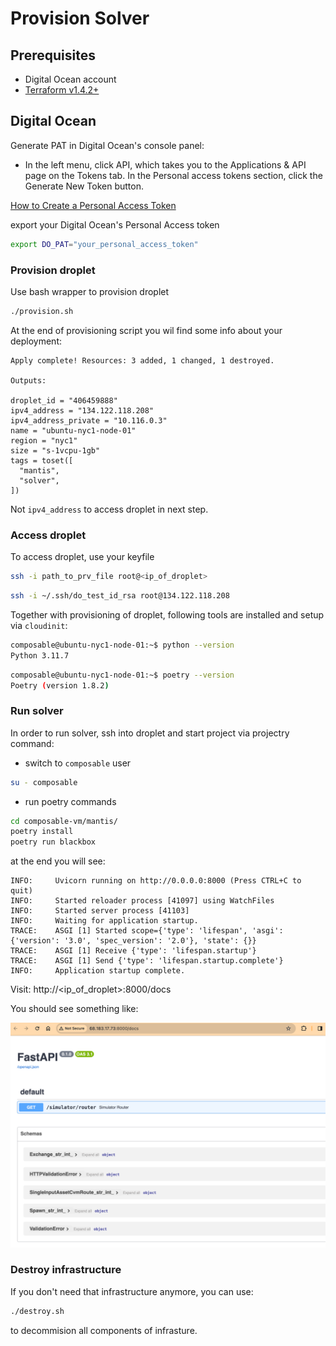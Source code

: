 # Provision Solver

## Prerequisites

- Digital Ocean account
- [Terraform v1.4.2+](https://developer.hashicorp.com/terraform/install)

## Digital Ocean

Generate PAT in Digital Ocean's console panel:
- In the left menu, click API, which takes you to the Applications & API page on the Tokens tab. In the Personal access tokens section, click the Generate New Token button.

[How to Create a Personal Access Token](https://docs.digitalocean.com/reference/api/create-personal-access-token/)

export your Digital Ocean's Personal Access token
```bash
export DO_PAT="your_personal_access_token"
```

### Provision droplet

Use bash wrapper to provision droplet
```bash
./provision.sh
```

At the end of provisioning script you wil find some info about your deployment:
```
Apply complete! Resources: 3 added, 1 changed, 1 destroyed.

Outputs:

droplet_id = "406459888"
ipv4_address = "134.122.118.208"
ipv4_address_private = "10.116.0.3"
name = "ubuntu-nyc1-node-01"
region = "nyc1"
size = "s-1vcpu-1gb"
tags = toset([
  "mantis",
  "solver",
])
```

Not `ipv4_address` to access droplet in next step.

### Access droplet

To access droplet, use your keyfile
```bash
ssh -i path_to_prv_file root@<ip_of_droplet>
```

```bash
ssh -i ~/.ssh/do_test_id_rsa root@134.122.118.208
```

Together with provisioning of droplet, following tools are installed and setup via `cloudinit`:

```bash
composable@ubuntu-nyc1-node-01:~$ python --version
Python 3.11.7
```

```bash
composable@ubuntu-nyc1-node-01:~$ poetry --version
Poetry (version 1.8.2)
```

### Run solver

In order to run solver, ssh into droplet and start project via projectry command:

- switch to `composable` user
```bash
su - composable
```

- run poetry commands
```bash
cd composable-vm/mantis/
poetry install
poetry run blackbox
```

at the end you will see:
```
INFO:     Uvicorn running on http://0.0.0.0:8000 (Press CTRL+C to quit)
INFO:     Started reloader process [41097] using WatchFiles
INFO:     Started server process [41103]
INFO:     Waiting for application startup.
TRACE:    ASGI [1] Started scope={'type': 'lifespan', 'asgi': {'version': '3.0', 'spec_version': '2.0'}, 'state': {}}
TRACE:    ASGI [1] Receive {'type': 'lifespan.startup'}
TRACE:    ASGI [1] Send {'type': 'lifespan.startup.complete'}
INFO:     Application startup complete.
```


Visit: http://<ip_of_droplet>:8000/docs

You should see something like:

![mantis docs](./docs.png)


### Destroy infrastructure

If you don't need that infrastructure anymore, you can use:
```bash
./destroy.sh
```
to decommision all components of infrasture.